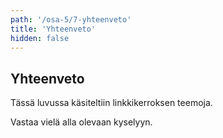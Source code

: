 ```yaml
---
path: '/osa-5/7-yhteenveto'
title: 'Yhteenveto'
hidden: false
---
```



## Yhteenveto

Tässä luvussa käsiteltiin linkkikerroksen teemoja.


Vastaa vielä alla olevaan kyselyyn.

<quiz id='218bcc82-d583-4718-8680-ab8b7b44dcd3'></quiz>
